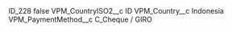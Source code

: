 <?xml version="1.0" encoding="UTF-8"?>
<CustomMetadata xmlns="http://soap.sforce.com/2006/04/metadata" xmlns:xsi="http://www.w3.org/2001/XMLSchema-instance" xmlns:xsd="http://www.w3.org/2001/XMLSchema">
    <label>ID_228</label>
    <protected>false</protected>
    <values>
        <field>VPM_CountryISO2__c</field>
        <value xsi:type="xsd:string">ID</value>
    </values>
    <values>
        <field>VPM_Country__c</field>
        <value xsi:type="xsd:string">Indonesia</value>
    </values>
    <values>
        <field>VPM_PaymentMethod__c</field>
        <value xsi:type="xsd:string">C_Cheque / GIRO</value>
    </values>
</CustomMetadata>
